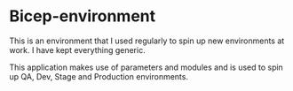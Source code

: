 # Bicep-environment
This is an environment that I used regularly to spin up new environments at work. I have kept everything generic.

This application makes use of parameters and modules and is used to spin up QA, Dev, Stage and Production environments.
